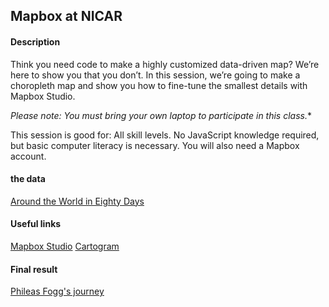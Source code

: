 ## Mapbox at NICAR

#### Description
Think you need code to make a highly customized data-driven map? We’re here to show you that you don’t. In this session, we’re going to make a choropleth map and show you how to fine-tune the smallest details with Mapbox Studio.

*Please note: You must bring your own laptop to participate in this class.**

This session is good for: All skill levels. No JavaScript knowledge required, but basic computer literacy is necessary. You will also need a Mapbox account.

#### the data
[Around the World in Eighty Days](https://www.mapbox.com/studio/datasets/caseymmiller/cjeitk6360tnu2xnljdrf8pve/)

#### Useful links
[Mapbox Studio](https://www.mapbox.com/studio/)
[Cartogram](https://www.mapbox.com/cartogram/)

#### Final result
[Phileas Fogg's journey](https://api.mapbox.com/styles/v1/lobenichou/cjej27jaf18ob2rpfgp9knxrl.html?fresh=true&title=true&access_token=pk.eyJ1IjoibG9iZW5pY2hvdSIsImEiOiJjajdrb2czcDQwcHR5MnFycmhuZmo4eWwyIn0.nUf9dWGNVRnMApuhQ44VSw#1.7/20.346212/17.558433/0
)
